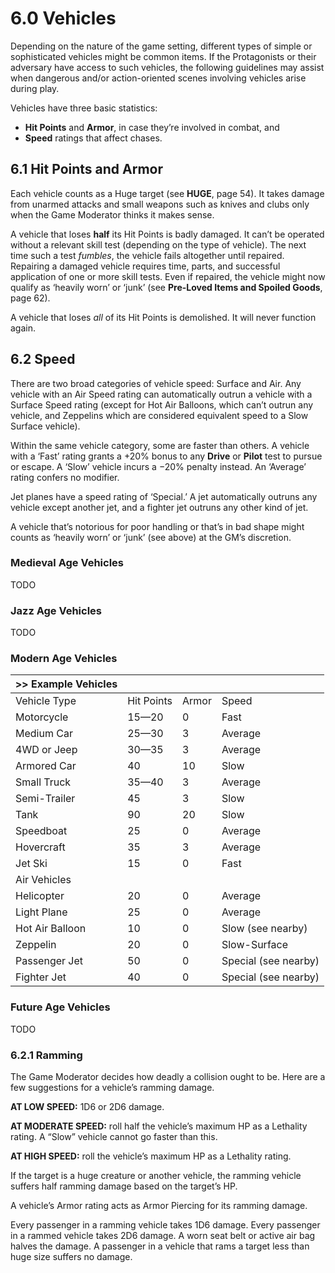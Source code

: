 # **6.0 Vehicles**

Depending on the nature of the game setting, different types of simple or sophisticated vehicles might be common items. If the Protagonists or their adversary have access to such vehicles, the following guidelines may assist when dangerous and/or action-oriented scenes involving vehicles arise during play.

Vehicles have three basic statistics:

- **Hit Points** and **Armor**, in case they’re involved in combat, and
- **Speed** ratings that affect chases.

## **6.1 Hit Points and Armor**

Each vehicle counts as a Huge target (see **HUGE**, page 54). It takes damage from unarmed attacks and small weapons such as knives and clubs only when the Game Moderator thinks it makes sense.

A vehicle that loses **half** its Hit Points is badly damaged. It can’t be operated without a relevant skill test (depending on the type of vehicle). The next time such a test _fumbles_, the vehicle fails altogether until repaired. Repairing a damaged vehicle requires time, parts, and successful application of one or more skill tests. Even if repaired, the vehicle might now qualify as ‘heavily worn’ or ‘junk’ (see **Pre-Loved Items and Spoiled Goods**, page 62).

A vehicle that loses _all_ of its Hit Points is demolished. It will never function again.

## **6.2 Speed**

There are two broad categories of vehicle speed: Surface and Air. Any vehicle with an Air Speed rating can automatically outrun a vehicle with a Surface Speed rating (except for Hot Air Balloons, which can’t outrun any vehicle, and Zeppelins which are considered equivalent speed to a Slow Surface vehicle).

Within the same vehicle category, some are faster than others. A vehicle with a ‘Fast’ rating grants a +20% bonus to any **Drive** or **Pilot** test to pursue or escape. A ‘Slow’ vehicle incurs a −20% penalty instead. An ‘Average’ rating confers no modifier.

Jet planes have a speed rating of ‘Special.’ A jet automatically outruns any vehicle except another jet, and a fighter jet outruns any other kind of jet.

A vehicle that’s notorious for poor handling or that’s in bad shape might counts as ‘heavily worn’ or ‘junk’ (see above) at the GM’s discretion.

### Medieval Age Vehicles

TODO

### Jazz Age Vehicles

TODO

### Modern Age Vehicles

| >> Example Vehicles |  |  |  |
| ---- | ---- | ---- | ---- |
| Vehicle Type | Hit Points | Armor | Speed |
| Motorcycle | 15—20 | 0 | Fast |
| Medium Car | 25—30 | 3 | Average |
| 4WD or Jeep | 30—35 | 3 | Average |
| Armored Car | 40 | 10 | Slow |
| Small Truck | 35—40 | 3 | Average |
| Semi-Trailer | 45 | 3 | Slow |
| Tank | 90 | 20 | Slow |
| Speedboat | 25 | 0 | Average |
| Hovercraft | 35 | 3 | Average |
| Jet Ski | 15 | 0 | Fast |
| Air Vehicles |  |  |  |
| Helicopter | 20 | 0 | Average |
| Light Plane | 25 | 0 | Average |
| Hot Air Balloon | 10 | 0 | Slow (see nearby) |
| Zeppelin | 20 | 0 | Slow-Surface |
| Passenger Jet | 50 | 0 | Special (see nearby) |
| Fighter Jet | 40 | 0 | Special (see nearby) |

### Future Age Vehicles

TODO

### **6.2.1 Ramming**

The Game Moderator decides how deadly a collision ought to be. Here are a few suggestions for a vehicle’s ramming damage.

**AT LOW SPEED:** 1D6 or 2D6 damage.

**AT MODERATE SPEED:** roll half the vehicle’s maximum HP as a Lethality rating. A “Slow” vehicle cannot go faster than this.

**AT HIGH SPEED:** roll the vehicle’s maximum HP as a Lethality rating.

If the target is a huge creature or another vehicle, the ramming vehicle suffers half ramming damage based on the target’s HP.

A vehicle’s Armor rating acts as Armor Piercing for its ramming damage.

Every passenger in a ramming vehicle takes 1D6 damage. Every passenger in a rammed vehicle takes 2D6 damage. A worn seat belt or active air bag halves the damage. A passenger in a vehicle that rams a target less than huge size suffers no damage.